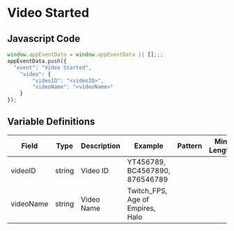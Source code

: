 # Video Started

### 

## Javascript Code
```js
window.appEventData = window.appEventData || [];;;
appEventData.push({
  "event": "Video Started",
    "video": {
        "videoID": "<videoID>",
        "videoName": "<videoName>"
    }
});
```

## Variable Definitions

|Field|Type|Description|Example|Pattern|Min Length|Max Length|Minimum|Maximum|Multiple Of|
| --- | --- | --- | --- | --- | --- | --- | --- | --- | --- |
|videoID|string|Video ID|YT456789, BC4567890, 876546789|||||||
|videoName|string|Video Name|Twitch\_FPS, Age of Empires, Halo|||||||




